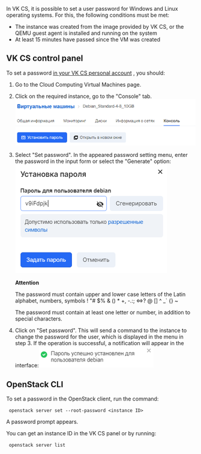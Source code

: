 In VK CS, it is possible to set a user password for Windows and Linux operating systems. For this, the following conditions must be met:

- The instance was created from the image provided by VK CS, or the QEMU guest agent is installed and running on the system
- At least 15 minutes have passed since the VM was created

## VK CS control panel

To set a password [in your VK CS personal account](https://mcs.mail.ru/app/services/infra/servers/) , you should:

1.  Go to the Cloud Computing Virtual Machines page.
2.  Click on the required instance, go to the "Console" tab.![](./assets/1596218737849-1596218737849.png)
3.  Select "Set password". In the appeared password setting menu, enter the password in the input form or select the "Generate" option:![](./assets/1596218889932-1596218889932.png)

    **Attention**

    The password must contain upper and lower case letters of the Latin alphabet, numbers, symbols ! "# $% & () \* +, -.:; <=>? @ [] ^ \_\` {} ~

    The password must contain at least one letter or number, in addition to special characters.

4.  Click on "Set password". This will send a command to the instance to change the password for the user, which is displayed in the menu in step 3. If the operation is successful, a notification will appear in the interface:![](./assets/1596223277805-1596223277805.png)

## OpenStack CLI

To set a password in the OpenStack client, run the command:

```
 openstack server set --root-password <instance ID>
```

A password prompt appears.

You can get an instance ID in the VK CS panel or by running:

```
 openstack server list
```
